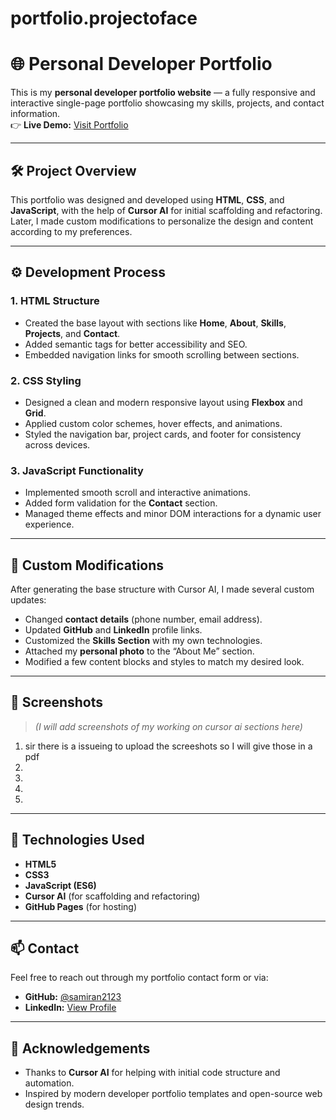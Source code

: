 # portfolio.projectoface
# 🌐 Personal Developer Portfolio

This is my **personal developer portfolio website** — a fully responsive and interactive single-page portfolio showcasing my skills, projects, and contact information.  
👉 **Live Demo:** [Visit Portfolio](https://samiran2123.github.io/portfolio.projectoface/)

---

## 🛠️ Project Overview

This portfolio was designed and developed using **HTML**, **CSS**, and **JavaScript**, with the help of **Cursor AI** for initial scaffolding and refactoring.  
Later, I made custom modifications to personalize the design and content according to my preferences.

---

## ⚙️ Development Process

### 1. **HTML Structure**
- Created the base layout with sections like **Home**, **About**, **Skills**, **Projects**, and **Contact**.  
- Added semantic tags for better accessibility and SEO.  
- Embedded navigation links for smooth scrolling between sections.

### 2. **CSS Styling**
- Designed a clean and modern responsive layout using **Flexbox** and **Grid**.  
- Applied custom color schemes, hover effects, and animations.  
- Styled the navigation bar, project cards, and footer for consistency across devices.

### 3. **JavaScript Functionality**
- Implemented smooth scroll and interactive animations.  
- Added form validation for the **Contact** section.  
- Managed theme effects and minor DOM interactions for a dynamic user experience.

---

## 🧩 Custom Modifications

After generating the base structure with Cursor AI, I made several custom updates:
- Changed **contact details** (phone number, email address).  
- Updated **GitHub** and **LinkedIn** profile links.  
- Customized the **Skills Section** with my own technologies.  
- Attached my **personal photo** to the “About Me” section.  
- Modified a few content blocks and styles to match my desired look.

---

## 📸 Screenshots

> *(I will add screenshots of my working on cursor ai sections here)*  
1. sir  there is a issueing to upload the screeshots so I will give those in a pdf
2. 
3. 
4.  
5. 


---

## 🚀 Technologies Used
- **HTML5**
- **CSS3**
- **JavaScript (ES6)**
- **Cursor AI** (for scaffolding and refactoring)
- **GitHub Pages** (for hosting)

---

## 📫 Contact

Feel free to reach out through my portfolio contact form or via:  
- **GitHub:** [@samiran2123](https://github.com/samiran2123)  
- **LinkedIn:** [View Profile](your-linkedin-profile-url-here)  


---

## 💬 Acknowledgements
- Thanks to **Cursor AI** for helping with initial code structure and automation.
- Inspired by modern developer portfolio templates and open-source web design trends.

